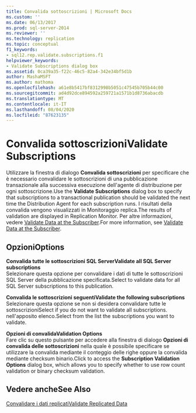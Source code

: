 ```yaml
---
title: Convalida sottoscrizioni | Microsoft Docs
ms.custom: ''
ms.date: 06/13/2017
ms.prod: sql-server-2014
ms.reviewer: ''
ms.technology: replication
ms.topic: conceptual
f1_keywords:
- sql12.rep.validate.subscriptions.f1
helpviewer_keywords:
- Validate Subscriptions dialog box
ms.assetid: 0ca39a35-f22c-46c5-82a4-342e34bf5d1b
author: MashaMSFT
ms.author: mathoma
ms.openlocfilehash: a61e8b5417bf8312998b5051c47545b705b44c00
ms.sourcegitcommit: ad4d92dce894592a259721a1571b1d8736abacdb
ms.translationtype: MT
ms.contentlocale: it-IT
ms.lasthandoff: 08/04/2020
ms.locfileid: "87623135"
---
```

# <a name="validate-subscriptions"></a><span data-ttu-id="8a7d8-102">Convalida sottoscrizioni</span><span class="sxs-lookup"><span data-stu-id="8a7d8-102">Validate Subscriptions</span></span>
  <span data-ttu-id="8a7d8-103">Utilizzare la finestra di dialogo **Convalida sottoscrizioni** per specificare che è necessario convalidare le sottoscrizioni di una pubblicazione transazionale alla successiva esecuzione dell'agente di distribuzione per ogni sottoscrizione.</span><span class="sxs-lookup"><span data-stu-id="8a7d8-103">Use the **Validate Subscriptions** dialog box to specify that subscriptions to a transactional publication should be validated the next time the Distribution Agent for each subscription runs.</span></span> <span data-ttu-id="8a7d8-104">I risultati della convalida vengono visualizzati in Monitoraggio replica.</span><span class="sxs-lookup"><span data-stu-id="8a7d8-104">The results of validation are displayed in Replication Monitor.</span></span> <span data-ttu-id="8a7d8-105">Per altre informazioni, vedere [Validate Data at the Subscriber](validate-data-at-the-subscriber.md).</span><span class="sxs-lookup"><span data-stu-id="8a7d8-105">For more information, see [Validate Data at the Subscriber](validate-data-at-the-subscriber.md).</span></span>  
  
## <a name="options"></a><span data-ttu-id="8a7d8-106">Opzioni</span><span class="sxs-lookup"><span data-stu-id="8a7d8-106">Options</span></span>  
 <span data-ttu-id="8a7d8-107">**Convalida tutte le sottoscrizioni SQL Server**</span><span class="sxs-lookup"><span data-stu-id="8a7d8-107">**Validate all SQL Server subscriptions**</span></span>  
 <span data-ttu-id="8a7d8-108">Selezionare questa opzione per convalidare i dati di tutte le sottoscrizioni SQL Server della pubblicazione specificata.</span><span class="sxs-lookup"><span data-stu-id="8a7d8-108">Select to validate data for all SQL Server subscriptions to this publication.</span></span>  
  
 <span data-ttu-id="8a7d8-109">**Convalida le sottoscrizioni seguenti**</span><span class="sxs-lookup"><span data-stu-id="8a7d8-109">**Validate the following subscriptions**</span></span>  
 <span data-ttu-id="8a7d8-110">Selezionare questa opzione se non si desidera convalidare tutte le sottoscrizioni</span><span class="sxs-lookup"><span data-stu-id="8a7d8-110">Select if you do not want to validate all subscriptions.</span></span> <span data-ttu-id="8a7d8-111">nell'apposito elenco.</span><span class="sxs-lookup"><span data-stu-id="8a7d8-111">Select from the list the subscriptions you want to validate.</span></span>  
  
 <span data-ttu-id="8a7d8-112">**Opzioni di convalida**</span><span class="sxs-lookup"><span data-stu-id="8a7d8-112">**Validation Options**</span></span>  
 <span data-ttu-id="8a7d8-113">Fare clic su questo pulsante per accedere alla finestra di dialogo **Opzioni di convalida delle sottoscrizioni** nella quale è possibile specificare se utilizzare la convalida mediante il conteggio delle righe oppure la convalida mediante checksum binario.</span><span class="sxs-lookup"><span data-stu-id="8a7d8-113">Click to access the **Subscription Validation Options** dialog box, which allows you to specify whether to use row count validation or binary checksum validation.</span></span>  
  
## <a name="see-also"></a><span data-ttu-id="8a7d8-114">Vedere anche</span><span class="sxs-lookup"><span data-stu-id="8a7d8-114">See Also</span></span>  
 [<span data-ttu-id="8a7d8-115">Convalidare i dati replicati</span><span class="sxs-lookup"><span data-stu-id="8a7d8-115">Validate Replicated Data</span></span>](validate-data-at-the-subscriber.md)  
  
  
